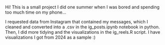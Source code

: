 Hi! This is a small project I did one summer when I was bored and spending too much time on my phone...

I requested data from Instagram that contained my messages, which I cleaned and converted into a .csv in 
the ig_posts.ipynb notebook in python. Then, I did more tidying and the visualizations in the ig_reels.R 
script. I have visualizations I got from 2024 as a sample :)
